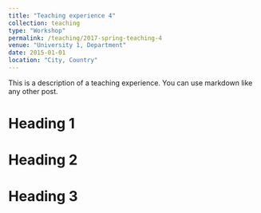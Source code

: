 ```yaml
---
title: "Teaching experience 4"
collection: teaching
type: "Workshop"
permalink: /teaching/2017-spring-teaching-4
venue: "University 1, Department"
date: 2015-01-01
location: "City, Country"
---
```


This is a description of a teaching experience. You can use markdown like any other post.

Heading 1
======

Heading 2
======

Heading 3
======
